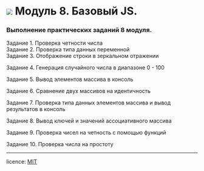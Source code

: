 # ![](https://kariselovuo.pro/ksprov1/wp-content/uploads/2018/02/css-logo.png) Модуль 8.  Базовый JS.
### Выполнение практических заданий 8 модуля.

Задание 1. Проверка четности числа    
Задание 2. Проверка типа данных переменной    
Задание 3. Отображение строки в зеркальном отражении    

Задание 4. Генерация случайного числа в диапазоне 0 - 100

Задание 5. Вывод элементов массива в консоль

Задание 6. Сравнение двух массивов на идентичность

Задание 7. Проверка типа данных элементов массива и вывод результатов в консоль

Задание 8. Вывод ключей и значений ассоциативного массива

Задание 9. Проверка чисел на четность с помощью функций

Задание 10. Проверка числа на простоту


--------
licence: [MIT](./license.md)